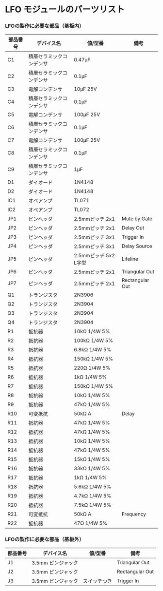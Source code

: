 # LFO モジュールのパーツリスト

### LFOの製作に必要な部品（基板内）

| 部品番号 | デバイス名        | 値/型番             | 備考              |
| ---- | ------------ | ---------------- | --------------- |
| C1   | 積層セラミックコンデンサ | 0.47μF           |                 |
| C2   | 積層セラミックコンデンサ | 0.1μF            |                 |
| C3   | 電解コンデンサ      | 10μF 25V         |                 |
| C4   | 積層セラミックコンデンサ | 0.1μF            |                 |
| C5   | 電解コンデンサ      | 100μF 25V        |                 |
| C6   | 積層セラミックコンデンサ | 0.1μF            |                 |
| C7   | 電解コンデンサ      | 100μF 25V        |                 |
| C8   | 積層セラミックコンデンサ | 0.1μF            |                 |
| C9   | 積層セラミックコンデンサ | 1μF              |                 |
| D1   | ダイオード        | 1N4148           |                 |
| D2   | ダイオード        | 1N4148           |                 |
| IC1  | オペアンプ        | TL071            |                 |
| IC2  | オペアンプ        | TL072            |                 |
| JP1  | ピンヘッダ        | 2.5mmピッチ 2x1     | Mute by Gate    |
| JP2  | ピンヘッダ        | 2.5mmピッチ 2x1     | Delay Out       |
| JP3  | ピンヘッダ        | 2.5mmピッチ 3x1     | Trigger In      |
| JP4  | ピンヘッダ        | 2.5mmピッチ 3x1     | Delay Source    |
| JP5  | ピンヘッダ        | 2.5mmピッチ 5x2 L字型 | Lifeline        |
| JP6  | ピンヘッダ        | 2.5mmピッチ 2x1     | Triangular Out  |
| JP7  | ピンヘッダ        | 2.5mmピッチ 2x1     | Rectangular Out |
| Q1   | トランジスタ       | 2N3906           |                 |
| Q2   | トランジスタ       | 2N3904           |                 |
| Q3   | トランジスタ       | 2N3904           |                 |
| Q4   | トランジスタ       | 2N3904           |                 |
| R1   | 抵抗器          | 10kΩ 1/4W 5%     |                 |
| R2   | 抵抗器          | 100kΩ 1/4W 5%    |                 |
| R3   | 抵抗器          | 6.8kΩ 1/4W 5%    |                 |
| R4   | 抵抗器          | 150kΩ 1/4W 5%    |                 |
| R5   | 抵抗器          | 220Ω 1/4W 5%     |                 |
| R6   | 抵抗器          | 1kΩ 1/4W 5%      |                 |
| R7   | 抵抗器          | 150kΩ 1/4W 5%    |                 |
| R8   | 抵抗器          | 10kΩ 1/4W 5%     |                 |
| R9   | 抵抗器          | 47kΩ 1/4W 5%     |                 |
| R10  | 可変抵抗         | 50kΩ A           | Delay           |
| R11  | 抵抗器          | 47kΩ 1/4W 5%     |                 |
| R12  | 抵抗器          | 47kΩ 1/4W 5%     |                 |
| R13  | 抵抗器          | 10kΩ 1/4W 5%     |                 |
| R14  | 抵抗器          | 47kΩ 1/4W 5%     |                 |
| R15  | 抵抗器          | 15kΩ 1/4W 5%     |                 |
| R16  | 抵抗器          | 33kΩ 1/4W 5%     |                 |
| R17  | 抵抗器          | 1kΩ 1/4W 5%      |                 |
| R18  | 抵抗器          | 5.6kΩ 1/4W 5%    |                 |
| R19  | 抵抗器          | 4.7kΩ 1/4W 5%    |                 |
| R20  | 抵抗器          | 7.5kΩ 1/4W 5%    |                 |
| R21  | 可変抵抗         | 50kΩ A           | Frequency       |
| R22  | 抵抗器          | 47Ω 1/4W 5%      |                 |

### LFOの製作に必要な部品（基板外）

| 部品番号 | デバイス名        | 値/型番   | 備考              |
| ---- | ------------ | ------ | --------------- |
| J1   | 3.5mm ピンジャック |        | Triangular Out  |
| J2   | 3.5mm ピンジャック |        | Rectangular Out |
| J3   | 3.5mm ピンジャック | スイッチつき | Trigger In      |
